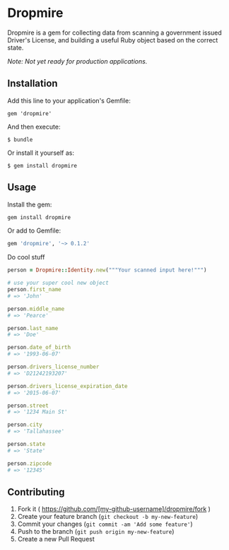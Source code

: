 # Dropmire

Dropmire is a gem for collecting data from scanning a government issued Driver's License, and building a useful Ruby object based on the correct state.

*Note: Not yet ready for production applications.*

## Installation

Add this line to your application's Gemfile:

    gem 'dropmire'

And then execute:

    $ bundle

Or install it yourself as:

    $ gem install dropmire

## Usage

Install the gem:

```bash
gem install dropmire
```

Or add to Gemfile:

```bash
gem 'dropmire', '~> 0.1.2'
```

Do cool stuff

```ruby
person = Dropmire::Identity.new("""Your scanned input here!""")

# use your super cool new object
person.first_name
# => 'John'

person.middle_name
# => 'Pearce'

person.last_name
# => 'Doe'

person.date_of_birth
# => '1993-06-07'

person.drivers_license_number
# => 'D21242193207'

person.drivers_license_expiration_date
# => '2015-06-07'

person.street
# => '1234 Main St'

person.city
# => 'Tallahassee'

person.state
# => 'State'

person.zipcode
# => '12345'
```

## Contributing

1. Fork it ( https://github.com/[my-github-username]/dropmire/fork )
2. Create your feature branch (`git checkout -b my-new-feature`)
3. Commit your changes (`git commit -am 'Add some feature'`)
4. Push to the branch (`git push origin my-new-feature`)
5. Create a new Pull Request
